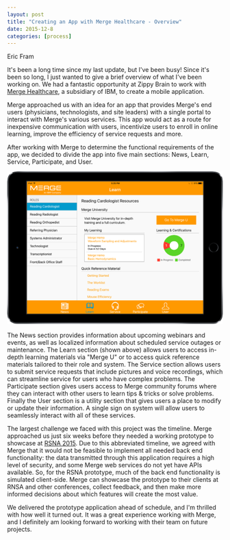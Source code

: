 ```yaml
---
layout: post
title: "Creating an App with Merge Healthcare - Overview"
date: 2015-12-8
categories: [process]
---
```

Eric Fram

It's been a long time since my last update, but I've been busy! Since it's been so long, I just wanted to give a brief overview of what I've been working on. We had a fantastic opportunity at Zippy Brain to work with [Merge Healthcare](http://www.merge.com/), a subsidiary of IBM, to create a mobile application.

Merge approached us with an idea for an app that provides Merge's end users (physicians, technologists, and site leaders) with a single portal to interact with Merge's various services. This app would act as a route for inexpensive communication with users, incentivize users to enroll in online learning, improve the efficiency of service requests and more.

After working with Merge to determine the functional requirements of the app, we decided to divide the app into five main sections: News, Learn, Service, Participate, and User.

<div class="col-md-12"><img class="img-responsive center-block site-ss" src="/images/apps_showcase/mrge_app_ss_device.png"></div>

The News section provides information about upcoming webinars and events, as well as localized information about scheduled service outages or maintenance. The Learn section (shown above) allows users to access in-depth learning materials via "Merge U" or to access quick reference materials tailored to their role and system. The Service section allows users to submit service requests that include pictures and voice recordings, which can streamline service for users who have complex problems. The Participate section gives users access to Merge community forums where they can interact with other users to learn tips & tricks or solve problems. Finally the User section is a utility section that gives users a place to modify or update their information. A single sign on system will allow users to seamlessly interact with all of these services.

The largest challenge we faced with this project was the timeline. Merge approached us just six weeks before they needed a working prototype to showcase at [RSNA 2015](http://www.rsna.org/Annual_Meeting.aspx). Due to this abbreviated timeline, we agreed with Merge that it would not be feasible to implement all needed back end functionality: the data transmitted through this application requires a high level of security, and some Merge web services do not yet have APIs available. So, for the RSNA prototype, much of the back end functionality is simulated client-side. Merge can showcase the prototype to their clients at RNSA and other conferences, collect feedback, and then make more informed decisions about which features will create the most value.

We delivered the prototype application ahead of schedule, and I'm thrilled with how well it turned out. It was a great experience working with Merge, and I definitely am looking forward to working with their team on future projects.

&nbsp;
